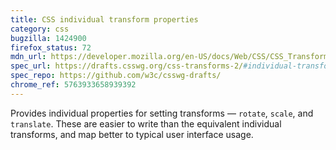 ```yaml
---
title: CSS individual transform properties
category: css
bugzilla: 1424900
firefox_status: 72
mdn_url: https://developer.mozilla.org/en-US/docs/Web/CSS/CSS_Transforms
spec_url: https://drafts.csswg.org/css-transforms-2/#individual-transforms
spec_repo: https://github.com/w3c/csswg-drafts/
chrome_ref: 5763933658939392
---
```


Provides individual properties for setting transforms — `rotate`, `scale`, and `translate`. These are easier to write than the equivalent individual transforms, and map better to typical user interface usage.